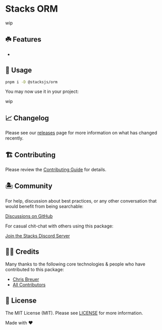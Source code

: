 # Stacks ORM

wip

## ☘️ Features

-

## 🤖 Usage

```bash
pnpm i -D @stacksjs/orm
```

You may now use it in your project:

wip

## 📈 Changelog

Please see our [releases](https://github.com/stacksjs/stacks/releases) page for more information on what has changed recently.

## 🏗️ Contributing

Please review the [Contributing Guide](https://github.com/stacksjs/contributing) for details.

## 🏝 Community

For help, discussion about best practices, or any other conversation that would benefit from being searchable:

[Discussions on GitHub](https://github.com/stacksjs/stacks/discussions)

For casual chit-chat with others using this package:

[Join the Stacks Discord Server](https://discord.ow3.org)

## 🙏🏼 Credits

Many thanks to the following core technologies & people who have contributed to this package:

- [Chris Breuer](https://github.com/chrisbbreuer)
- [All Contributors](../../contributors)

## 📄 License

The MIT License (MIT). Please see [LICENSE](https://github.com/stacksjs/stacks/tree/main/LICENSE.md) for more information.

Made with ❤️
